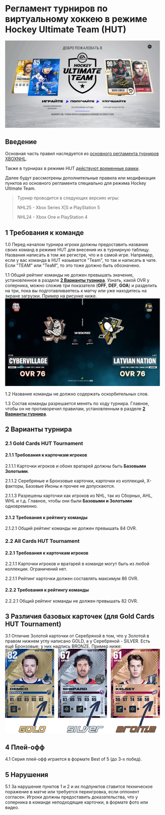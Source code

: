 # Регламент турниров по виртуальному хоккею в режиме Hockey Ultimate Team (HUT)

![hut](hut.jpg)

## Введение

Основная часть правил наследуется из [основного регламента турниров XBOXNHL](/nhl/nhl.md).

Также в турнирах в режиме HUT [действуют временные рамки](/timeLimit/timeLimit.md).

Далее будут рассмотрены дополнительные правила или модификация пунктов из основного регламента специально для режима Hockey Ultimate Team.

> Турнир проводится в следующих версиях игры:
> 
> NHL25 - Xbox Series X|S и PlayStation 5
> 
> NHL24 - Xbox One и PlayStation 4

## 1 Требования к команде

1.0 Перед началом турнира игроки должны предоставить названия своих команд в режиме HUT для внесения их в турнирную таблицу. Названия написать в том же регистре, что и в самой игре. Например, если у вас команда в HUT называется "Team", то так и написать в чате. Если "TEAM" или "TeaM", то это тоже должно быть обозначено.

1.1 Общий рейтинг команды не должен превышать значение, установленное в разделе [**2 Варианты турнира**](#2-варианты-турнира). Узнать, какой OVR у соперника, можно сложив три показателя (**OFF**, **DEF**, **GOA**) и разделить на три, пока вы подготавливаетесь к матчу или уже находитесь на экране загрузки. Пример на рисунке ниже.
![ovr](ovr.jpg)

1.2 Название команды не должно содержать оскорбительных слов.

1.3 Состав команды разрешается менять по ходу турнира. Главное, чтобы он не противоречил правилам, установленным в разделе [**2 Варианты турнира**](#2-варианты-турнира).

## 2 Варианты турнира

### 2.1 Gold Cards HUT Tournament

#### 2.1.1 Требования к карточкам игроков

2.1.1.1 Карточки игроков и обоих вратарей должны быть **Базовыми Золотыми**.

2.1.1.2 Серебряные и Бронзовые карточки, карточки из коллекций, X-факторы, Базовые Иконы и прочее не допускаются.

2.1.1.3 Разрешены карточки как игроков из NHL, так из Сборных, AHL, WHL и т.д. Главное, чтобы они были **Базовыми и Золотыми** одновременно.

#### 2.1.2 Требования к рейтингу команды

2.1.2.1 Общий рейтинг команды не должен превышать 84 OVR.

### 2.2 All Cards HUT Tournament

#### 2.2.1 Требования к карточкам игроков

2.2.1.1 Карточки игроков и вратарей в команде могут быть из любой коллекции. Ограничений нет.

2.2.1.1 Рейтинг карточки должен составлять максимум 86 OVR.

#### 2.2.2 Требования к рейтингу команды

2.2.2.1 Общий рейтинг команды не должен превышать 82 OVR.

## 3 Различия базовых карточек (для Gold Cards HUT Tournament)

3.1 Отличие Золотой карточки от Серебряной в том, что у Золотой в правом нижнем углу написано GOLD, а у Серебряной - SILVER. Есть ещё Бронзовые; у них надпись BRONZE. Пример ниже:
![gold silver bronze](gold_silver_bronze.jpg)

## 4 Плей-офф

4.1 Серия плей-офф играется в формате Best of 5 (до 3-х побед).

## 5 Нарушения

5.1 За нарушение пунктов 1 и 2 и их подпунктов ставится техническое поражение в матче или требуется переигровка, если оппонент согласен. Игроки должны предоставить доказательства, что у соперника в команде неподходящие карточки, в формате фото или видео.